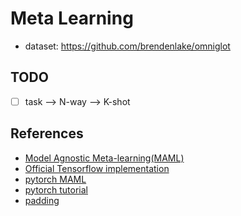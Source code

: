 # Meta Learning

- dataset: https://github.com/brendenlake/omniglot

## TODO

- [ ] task --> N-way --> K-shot

## References

- [Model Agnostic Meta-learning(MAML)](https://arxiv.org/abs/1703.03400)
- [Official Tensorflow implementation](https://github.com/cbfinn/maml)
- [pytorch MAML](https://github.com/fmu2/PyTorch-MAML)
- [pytorch tutorial](https://pytorch.org/tutorials/beginner/basics/quickstart_tutorial.html)
- [padding](https://wandb.ai/krishamehta/seo/reports/Difference-Between-SAME-and-VALID-Padding-in-TensorFlow--VmlldzoxODkwMzE)
